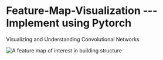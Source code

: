 # Feature-Map-Visualization --- Implement using Pytorch
Visualizing and Understanding Convolutional Networks

![A feature map of interest in building structure](https://github.com/zhijiejia/Feature-Map-Visualization-Pytorch/blob/main/feature%20map.png)
